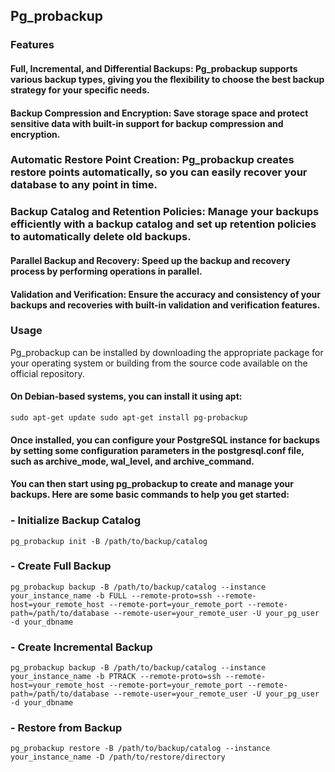 ## Pg_probackup

### Features

#### Full, Incremental, and Differential Backups: Pg_probackup supports various backup types, giving you the flexibility to choose the best backup strategy for your specific needs.

#### Backup Compression and Encryption: Save storage space and protect sensitive data with built-in support for backup compression and encryption.

### Automatic Restore Point Creation: Pg_probackup creates restore points automatically, so you can easily recover your database to any point in time.

### Backup Catalog and Retention Policies: Manage your backups efficiently with a backup catalog and set up retention policies to automatically delete old backups.

#### Parallel Backup and Recovery: Speed up the backup and recovery process by performing operations in parallel.

#### Validation and Verification: Ensure the accuracy and consistency of your backups and recoveries with built-in validation and verification features.

### Usage

Pg_probackup can be installed by downloading the appropriate package for your operating system or building from the source code available on the official repository.

#### On Debian-based systems, you can install it using apt:
`
sudo apt-get update
sudo apt-get install pg-probackup
`

#### Once installed, you can configure your PostgreSQL instance for backups by setting some configuration parameters in the postgresql.conf file, such as archive_mode, wal_level, and archive_command.

#### You can then start using pg_probackup to create and manage your backups. Here are some basic commands to help you get started:

### - Initialize Backup Catalog
```
pg_probackup init -B /path/to/backup/catalog
```

### - Create Full Backup
```
pg_probackup backup -B /path/to/backup/catalog --instance your_instance_name -b FULL --remote-proto=ssh --remote-host=your_remote_host --remote-port=your_remote_port --remote-path=/path/to/database --remote-user=your_remote_user -U your_pg_user -d your_dbname
```

### - Create Incremental Backup
```
pg_probackup backup -B /path/to/backup/catalog --instance your_instance_name -b PTRACK --remote-proto=ssh --remote-host=your_remote_host --remote-port=your_remote_port --remote-path=/path/to/database --remote-user=your_remote_user -U your_pg_user -d your_dbname
```

### - Restore from Backup
```
pg_probackup restore -B /path/to/backup/catalog --instance your_instance_name -D /path/to/restore/directory
```


